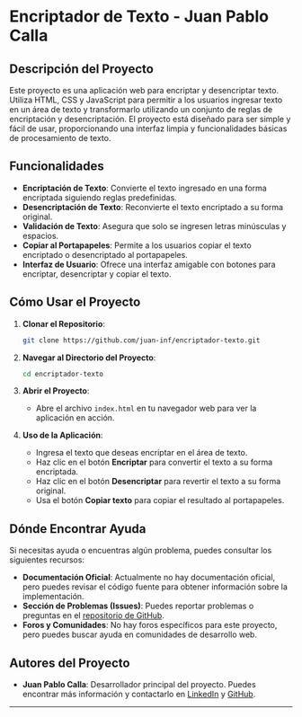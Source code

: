 # Encriptador de Texto - Juan Pablo Calla

## Descripción del Proyecto

Este proyecto es una aplicación web para encriptar y desencriptar texto. Utiliza HTML, CSS y JavaScript para permitir a los usuarios ingresar texto en un área de texto y transformarlo utilizando un conjunto de reglas de encriptación y desencriptación. El proyecto está diseñado para ser simple y fácil de usar, proporcionando una interfaz limpia y funcionalidades básicas de procesamiento de texto.

## Funcionalidades

- **Encriptación de Texto**: Convierte el texto ingresado en una forma encriptada siguiendo reglas predefinidas.
- **Desencriptación de Texto**: Reconvierte el texto encriptado a su forma original.
- **Validación de Texto**: Asegura que solo se ingresen letras minúsculas y espacios.
- **Copiar al Portapapeles**: Permite a los usuarios copiar el texto encriptado o desencriptado al portapapeles.
- **Interfaz de Usuario**: Ofrece una interfaz amigable con botones para encriptar, desencriptar y copiar el texto.

## Cómo Usar el Proyecto

1. **Clonar el Repositorio**:
    ```bash
    git clone https://github.com/juan-inf/encriptador-texto.git
    ```

2. **Navegar al Directorio del Proyecto**:
    ```bash
    cd encriptador-texto
    ```

3. **Abrir el Proyecto**:
    - Abre el archivo `index.html` en tu navegador web para ver la aplicación en acción.

4. **Uso de la Aplicación**:
    - Ingresa el texto que deseas encriptar en el área de texto.
    - Haz clic en el botón **Encriptar** para convertir el texto a su forma encriptada.
    - Haz clic en el botón **Desencriptar** para revertir el texto a su forma original.
    - Usa el botón **Copiar texto** para copiar el resultado al portapapeles.

## Dónde Encontrar Ayuda

Si necesitas ayuda o encuentras algún problema, puedes consultar los siguientes recursos:

- **Documentación Oficial**: Actualmente no hay documentación oficial, pero puedes revisar el código fuente para obtener información sobre la implementación.
- **Sección de Problemas (Issues)**: Puedes reportar problemas o preguntas en el [repositorio de GitHub](https://github.com/juan-inf/encriptador-texto/issues).
- **Foros y Comunidades**: No hay foros específicos para este proyecto, pero puedes buscar ayuda en comunidades de desarrollo web.

## Autores del Proyecto

- **Juan Pablo Calla**: Desarrollador principal del proyecto. Puedes encontrar más información y contactarlo en [LinkedIn](https://www.linkedin.com/in/juan-pablo-calla-775a66264) y [GitHub](https://github.com/juan-inf/).

---

